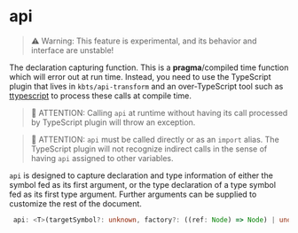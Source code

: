 # api

> ⚠️ Warning: This feature is experimental, and its behavior and
> interface are unstable!

The declaration capturing function. This is a **pragma**/compiled time
function which will error out at run time. Instead, you need to use the
TypeScript plugin that lives in `kbts/api-transform` and an over-TypeScript tool
such as [ttypescript](https://www.npmjs.com/package/ttypescript "ttypescript")
to process these calls at compile time.

> 🔴 ATTENTION: Calling `api` at runtime without having its call processed
> by TypeScript plugin will throw an exception.

> 🔴 ATTENTION: `api` must be called directly or as an `import` alias.
> The TypeScript plugin will not recognize indirect calls in the sense of
> having `api` assigned to other variables.

`api` is designed to capture declaration and type information of
either the symbol fed as its first argument, or the type declaration of a
type symbol fed as its first type argument. Further arguments can be supplied
to customize the rest of the document.

```ts
 api: <T>(targetSymbol?: unknown, factory?: ((ref: Node) => Node) | undefined, settings?: Partial<KbSettings> | undefined) => KBInstance
```
